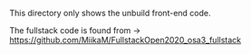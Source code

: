 This directory only shows the unbuild front-end code.

The fullstack code is found from ->
https://github.com/MiikaM/FullstackOpen2020_osa3_fullstack
